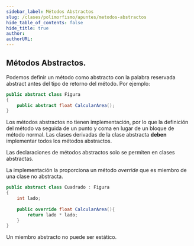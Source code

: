 ```yaml
---
sidebar_label: Métodos Abstractos
slug: /clases/polimorfismo/apuntes/metodos-abstractos
hide_table_of_contents: false
hide_title: true
author: 
authorURL: 
---
```


## Métodos Abstractos.


Podemos definir un método como abstracto con la palabra reservada abstract antes del tipo de retorno del método. Por ejemplo:

```csharp
public abstract class Figura
{
    public abstract float CalcularArea();
}
```
Los métodos abstractos no tienen implementación, por lo que la definición del método va seguida de un punto y coma en lugar de un bloque de método normal. Las clases derivadas de la clase abstracta **deben** implementar todos los métodos abstractos. 

Las declaraciones de métodos abstractos solo se permiten en clases abstractas.

La implementación la proporciona un método *override* que es miembro de una clase no abstracta. 

```csharp
public abstract class Cuadrado : Figura
{
    int lado;
   
    public override float CalcularArea(){
        return lado * lado;
    }
}
```

Un miembro abstracto no puede ser estático.


